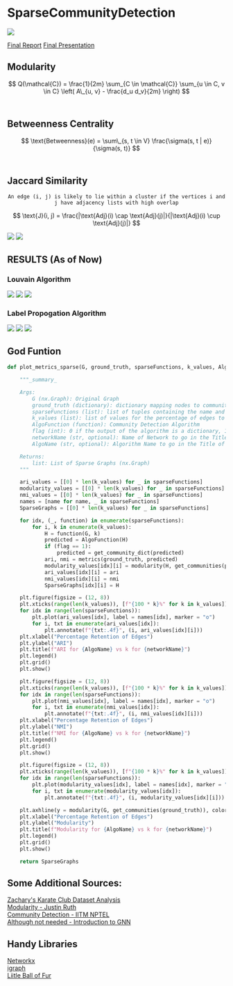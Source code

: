 # SparseCommunityDetection

![](https://github.com/guntas-13/CS328-SparseCommunityDetection/blob/main/Media/Report.png)

[Final Report](https://github.com/guntas-13/CS328-SparseCommunityDetection/blob/main/CS328ProjectSparsifyingGraphs.pdf)
[Final Presentation](https://github.com/guntas-13/CS328-SparseCommunityDetection/blob/main/CS328FinalPresentation.pdf)

## Modularity

$$ Q(\mathcal{C}) = \frac{1}{2m} \sum_{C \in \mathcal{C}} \sum_{u \in C, v \in C} \left( A\_{u, v} - \frac{d_u d_v}{2m} \right) $$ <br>

## Betweenness Centrality

$$ \text{Betweenness}(e) = \sum\_{s, t \in V} \frac{\sigma(s, t | e)}{\sigma(s, t)} $$ <br>

## Jaccard Similarity

$$ \texttt{An edge (i, j) is likely to lie within a cluster if the vertices i and j have adjacency lists with high overlap} $$

$$ \text{J}(i, j) = \frac{|\text{Adj}(i) \cap \text{Adj}(j)|}{|\text{Adj}(i) \cup \text{Adj}(j)|} $$

![](https://github.com/guntas-13/CS328-SparseCommunityDetection/blob/main/Media/KarateGraph.png)
![](https://github.com/guntas-13/CS328-SparseCommunityDetection/blob/main/Media/Karate.gif)

## RESULTS (As of Now)

### Louvain Algorithm

![](https://github.com/guntas-13/CS328-SparseCommunityDetection/blob/main/Media/DBLP_ARI.png)
![](https://github.com/guntas-13/CS328-SparseCommunityDetection/blob/main/Media/DBLP_NMI.png)
![](https://github.com/guntas-13/CS328-SparseCommunityDetection/blob/main/Media/DBLP_Mod.png)

### Label Propogation Algorithm

![](https://github.com/guntas-13/CS328-SparseCommunityDetection/blob/main/Media/DBLP_ARI_LPA.png)
![](https://github.com/guntas-13/CS328-SparseCommunityDetection/blob/main/Media/DBLP_NMI_LPA.png)
![](https://github.com/guntas-13/CS328-SparseCommunityDetection/blob/main/Media/DBLP_Mod_LPA.png)

## God Funtion

```python
def plot_metrics_sparse(G, ground_truth, sparseFunctions, k_values, AlgoFunction, flag, networkName = None, AlgoName = None):

    """_summary_

    Args:
        G (nx.Graph): Original Graph
        ground_truth (dictionary): dictionary mapping nodes to communities
        sparseFunctions (list): list of tuples containing the name and the function to generate the sparse graph
        k_values (list): list of values for the percentage of edges to retain
        AlgoFunction (function): Community Detection Algorithm
        flag (int): 0 if the output of the algorithm is a dictionary, 1 if the output is a list of communities
        networkName (str, optional): Name of Network to go in the Title of the Plots. Defaults to None.
        AlgoName (str, optional): Algorithm Name to go in the Title of the Plots. Defaults to None.

    Returns:
        list: List of Sparse Graphs (nx.Graph)
    """

    ari_values = [[0] * len(k_values) for _ in sparseFunctions]
    modularity_values = [[0] * len(k_values) for _ in sparseFunctions]
    nmi_values = [[0] * len(k_values) for _ in sparseFunctions]
    names = [name for name, _ in sparseFunctions]
    SparseGraphs = [[0] * len(k_values) for _ in sparseFunctions]

    for idx, (_, function) in enumerate(sparseFunctions):
        for i, k in enumerate(k_values):
            H = function(G, k)
            predicted = AlgoFunction(H)
            if (flag == 1):
                predicted = get_community_dict(predicted)
            ari, nmi = metrics(ground_truth, predicted)
            modularity_values[idx][i] = modularity(H, get_communities(predicted))
            ari_values[idx][i] = ari
            nmi_values[idx][i] = nmi
            SparseGraphs[idx][i] = H

    plt.figure(figsize = (12, 8))
    plt.xticks(range(len(k_values)), [f"{100 * k}%" for k in k_values])
    for idx in range(len(sparseFunctions)):
        plt.plot(ari_values[idx], label = names[idx], marker = "o")
        for i, txt in enumerate(ari_values[idx]):
            plt.annotate(f"{txt:.4f}", (i, ari_values[idx][i]))
    plt.xlabel("Percentage Retention of Edges")
    plt.ylabel("ARI")
    plt.title(f"ARI for {AlgoName} vs k for {networkName}")
    plt.legend()
    plt.grid()
    plt.show()

    plt.figure(figsize = (12, 8))
    plt.xticks(range(len(k_values)), [f"{100 * k}%" for k in k_values])
    for idx in range(len(sparseFunctions)):
        plt.plot(nmi_values[idx], label = names[idx], marker = "o")
        for i, txt in enumerate(nmi_values[idx]):
            plt.annotate(f"{txt:.4f}", (i, nmi_values[idx][i]))
    plt.xlabel("Percentage Retention of Edges")
    plt.ylabel("NMI")
    plt.title(f"NMI for {AlgoName} vs k for {networkName}")
    plt.legend()
    plt.grid()
    plt.show()

    plt.figure(figsize = (12, 8))
    plt.xticks(range(len(k_values)), [f"{100 * k}%" for k in k_values])
    for idx in range(len(sparseFunctions)):
        plt.plot(modularity_values[idx], label = names[idx], marker = "o")
        for i, txt in enumerate(modularity_values[idx]):
            plt.annotate(f"{txt:.4f}", (i, modularity_values[idx][i]))

    plt.axhline(y = modularity(G, get_communities(ground_truth)), color = "black", linestyle = "--", label = "Original Graph")
    plt.xlabel("Percentage Retention of Edges")
    plt.ylabel("Modularity")
    plt.title(f"Modularity for {AlgoName} vs k for {networkName}")
    plt.legend()
    plt.grid()
    plt.show()

    return SparseGraphs

```

## Some Additional Sources:

[Zachary's Karate Club Dataset Analysis](https://www.youtube.com/watch?v=uE2U4QHYmNE) <br>
[Modularity - Justin Ruth](https://www.youtube.com/watch?v=lRX5CvK3JpY) <br>
[Community Detection - IITM NPTEL](https://www.youtube.com/watch?v=Jck7WTLQxM8) <br>
[Although not needed - Introduction to GNN](https://distill.pub/2021/gnn-intro/)<br>

## Handy Libraries

[Networkx](https://networkx.org/documentation/stable/reference/index.html)<br>
[igraph](https://python.igraph.org/en/stable/analysis.html#clustering)<br>
[Liitle Ball of Fur](https://little-ball-of-fur.readthedocs.io/en/latest/index.html)
